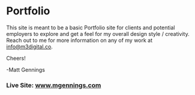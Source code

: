 # Portfolio

This site is meant to be a basic Portfolio site for clients and potential employers to explore and get a feel for my overall design style / creativity. Reach out to me for more information on any of my work at info@m3digital.co.

Cheers!

-Matt Gennings

### Live Site: www.mgennings.com
